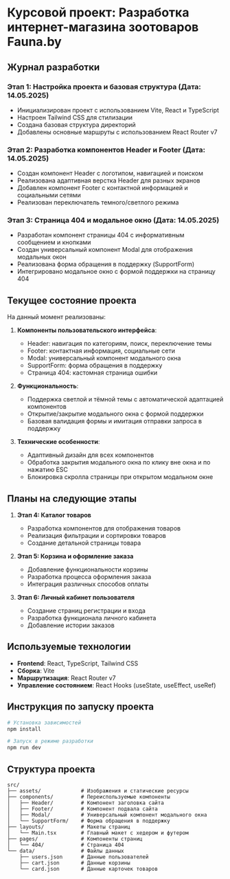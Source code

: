 # Курсовой проект: Разработка интернет-магазина зоотоваров Fauna.by

## Журнал разработки

### Этап 1: Настройка проекта и базовая структура (Дата: 14.05.2025)
- Инициализирован проект с использованием Vite, React и TypeScript
- Настроен Tailwind CSS для стилизации
- Создана базовая структура директорий
- Добавлены основные маршруты с использованием React Router v7

### Этап 2: Разработка компонентов Header и Footer (Дата: 14.05.2025)
- Создан компонент Header с логотипом, навигацией и поиском
- Реализована адаптивная верстка Header для разных экранов
- Добавлен компонент Footer с контактной информацией и социальными сетями
- Реализован переключатель темного/светлого режима

### Этап 3: Страница 404 и модальное окно (Дата: 14.05.2025)
- Разработан компонент страницы 404 с информативным сообщением и кнопками
- Создан универсальный компонент Modal для отображения модальных окон
- Реализована форма обращения в поддержку (SupportForm)
- Интегрировано модальное окно с формой поддержки на страницу 404

## Текущее состояние проекта

На данный момент реализованы:

1. **Компоненты пользовательского интерфейса**:
   - Header: навигация по категориям, поиск, переключение темы
   - Footer: контактная информация, социальные сети
   - Modal: универсальный компонент модального окна
   - SupportForm: форма обращения в поддержку
   - Страница 404: кастомная страница ошибки

2. **Функциональность**:
   - Поддержка светлой и тёмной темы с автоматической адаптацией компонентов
   - Открытие/закрытие модального окна с формой поддержки
   - Базовая валидация формы и имитация отправки запроса в поддержку

3. **Технические особенности**:
   - Адаптивный дизайн для всех компонентов
   - Обработка закрытия модального окна по клику вне окна и по нажатию ESC
   - Блокировка скролла страницы при открытом модальном окне

## Планы на следующие этапы

1. **Этап 4: Каталог товаров**
   - Разработка компонентов для отображения товаров
   - Реализация фильтрации и сортировки товаров
   - Создание детальной страницы товара

2. **Этап 5: Корзина и оформление заказа**
   - Добавление функциональности корзины
   - Разработка процесса оформления заказа
   - Интеграция различных способов оплаты

3. **Этап 6: Личный кабинет пользователя**
   - Создание страниц регистрации и входа
   - Разработка функционала личного кабинета
   - Добавление истории заказов

## Используемые технологии

- **Frontend**: React, TypeScript, Tailwind CSS
- **Сборка**: Vite
- **Маршрутизация**: React Router v7
- **Управление состоянием**: React Hooks (useState, useEffect, useRef)

## Инструкция по запуску проекта

```bash
# Установка зависимостей
npm install

# Запуск в режиме разработки
npm run dev
```

## Структура проекта

```
src/
├── assets/             # Изображения и статические ресурсы
├── components/         # Переиспользуемые компоненты
│   ├── Header/         # Компонент заголовка сайта
│   ├── Footer/         # Компонент подвала сайта
│   ├── Modal/          # Универсальный компонент модального окна
│   └── SupportForm/    # Форма обращения в поддержку
├── layouts/            # Макеты страниц
│   └── Main.tsx        # Главный макет с хедером и футером
├── pages/              # Компоненты страниц
│   └── 404/            # Страница 404
└── data/               # Файлы данных
    ├── users.json      # Данные пользователей
    ├── cart.json       # Данные корзины
    └── card.json       # Данные карточек товаров
```